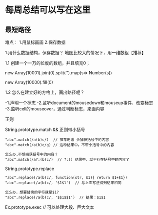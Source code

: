# 每周总结可以写在这里



## 最短路径
难点：
  1.用鼠标画画
  2.保存数据

1.用什么数据结构，保存数据？
地图比较大的情况下，用一维数组【推荐】


1.1 创建一个一万的长度的数组，并且填充0；

new Array(10001).join(0).split('').map(s=> Number(s))

new Array(10000).fill(0)

1.2 怎么在建立好的方格上，画出路径呢？

  -1.声明一个标志
  -2.监听document的mousedown和mouseup事件，改变标志
  -3.监听cell的mouseover，通过判断标志，来画内容


正则

  String.prototype.match && 正则带小括号

    "abc".match(/a(b)c/)  // 推荐用法 会捕获括号中的内容
    "abc".match(/a(b)c/g) // 这种结果中。不带小括号中的内容

    怎么办,不想捕获括号中的内容？
    "abc".match(/a?:(b)c/)  // ?:() 结果中，就不存在括号中的内容了

  String.prototype.replace

    "abc".replace(/a(b)c/, function(str, $1){ return $1+$1})
    "abc".replace(/a(b)c/, '$1$1')  // 与上面写法得到结果相同

    怎么办，想要替换的字符就是$1?
    "abc".replace(/a(b)c/, '$$1$$1')  // 结果：$1$1

  Ex.prototype.exec // 可以处理大段、巨大文本



